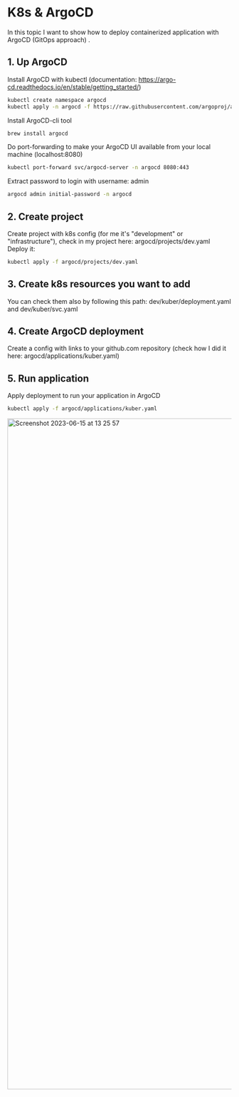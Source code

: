 # K8s & ArgoCD

In this topic I want to show how to deploy containerized application with ArgoCD (GitOps approach) .

## 1. Up ArgoCD
Install ArgoCD with kubectl (documentation: https://argo-cd.readthedocs.io/en/stable/getting_started/)
```sh
kubectl create namespace argocd
kubectl apply -n argocd -f https://raw.githubusercontent.com/argoproj/argo-cd/stable/manifests/install.yaml
```
Install ArgoCD-cli tool
```sh
brew install argocd
```
Do port-forwarding to make your ArgoCD UI available from your local machine (localhost:8080)
```sh
kubectl port-forward svc/argocd-server -n argocd 8080:443
```
Extract password to login with username: admin
```sh
argocd admin initial-password -n argocd
```

## 2. Create project
Create project with k8s config (for me it's "development" or "infrastructure"), check in my project here: argocd/projects/dev.yaml
Deploy it: 
```sh
kubectl apply -f argocd/projects/dev.yaml
```

## 3. Create k8s resources you want to add
You can check them also by following this path: dev/kuber/deployment.yaml and dev/kuber/svc.yaml

## 4. Create ArgoCD deployment
Create a config with links to your github.com repository (check how I did it here: argocd/applications/kuber.yaml)

## 5. Run application
Apply deployment to run your application in ArgoCD 
```sh
kubectl apply -f argocd/applications/kuber.yaml
```
<img width="1505" alt="Screenshot 2023-06-15 at 13 25 57" src="https://github.com/KsantaKislova/K8s/assets/55740985/c5ac5313-332f-42fb-91c3-14ef94d252d3">

